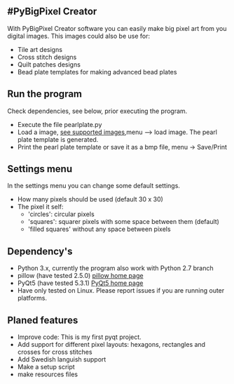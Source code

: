 #PyBigPixel Creator
---
With PyBigPixel Creator software you can easily make big pixel art from you digital images. This images could also be use for:

* Tile art designs
* Cross stitch designs
* Quilt patches designs
* Bead plate templates for making advanced bead plates

## Run the program
Check dependencies, see below, prior executing the program.

* Execute the file pearlplate.py
* Load a image, [see supported images](http://pillow.readthedocs.org/en/latest/handbook/image-file-formats.html),menu --> load image. The pearl plate template is generated.
* Print the pearl plate template or save it as a bmp file, menu -> Save/Print

## Settings menu
In the settings menu you can change some default settings.

* How many pixels should be used (default 30 x 30)
* The pixel it self:
    * 'circles': circular pixels
    * 'squares': squarer pixels with some space between them (default)
    * 'filled squares' without any space between pixels
     
## Dependency's
* Python 3.x, currently the program also work with Python 2.7 branch
* pillow (have tested 2.5.0) [pillow home page](http://pillow.readthedocs.org/en/latest/)
* PyQt5 (have tested 5.3.1) [PyQt5 home page](http://pyqt.sourceforge.net/Docs/PyQt5/index.html)
* Have only tested on Linux. Please report issues if you are running outer platforms.

## Planed features

* Improve code: This is my first pyqt project.
* Add support for different pixel layouts: hexagons, rectangles and crosses for cross stitches
* Add Swedish languish support
* Make a setup script
* make resources files 

